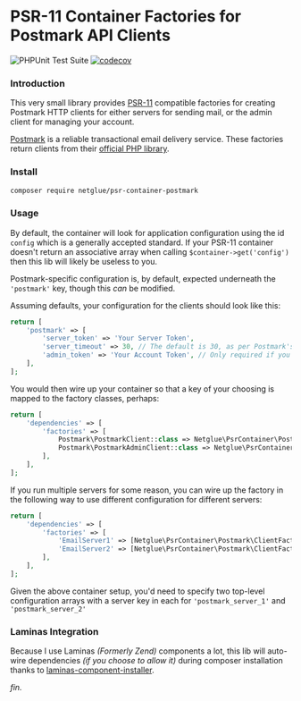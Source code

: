 # PSR-11 Container Factories for Postmark API Clients

![PHPUnit Test Suite](https://github.com/netglue/psr-container-postmark/workflows/PHPUnit%20Test%20Suite/badge.svg)
[![codecov](https://codecov.io/gh/netglue/psr-container-postmark/branch/master/graph/badge.svg)](https://codecov.io/gh/netglue/psr-container-postmark)
### Introduction

This very small library provides [PSR-11](https://www.php-fig.org/psr/psr-11/) compatible factories for creating
Postmark HTTP clients for either servers for sending mail, or the admin client for managing your account.

[Postmark](https://postmarkapp.com) is a reliable transactional email delivery service. These factories return clients
from their [official PHP library](https://github.com/wildbit/postmark-php).

### Install

```bash
composer require netglue/psr-container-postmark
```

### Usage

By default, the container will look for application configuration using the id `config` which is a generally accepted standard. If your PSR-11 container doesn't return an associative array when calling `$container->get('config')` then this lib will likely be useless to you.

Postmark-specific configuration is, by default, expected underneath the `'postmark'` key, though this _can_ be modified.

Assuming defaults, your configuration for the clients should look like this:

```php
return [
    'postmark' => [
        'server_token' => 'Your Server Token',
        'server_timeout' => 30, // The default is 30, as per Postmark's libs so this option can be omitted
        'admin_token' => 'Your Account Token', // Only required if you are using the Admin client to manage an account
    ],
];
```

You would then wire up your container so that a key of your choosing is mapped to the factory classes, perhaps:

```php
return [
    'dependencies' => [
        'factories' => [
            Postmark\PostmarkClient::class => Netglue\PsrContainer\Postmark\ClientFactory::class,
            Postmark\PostmarkAdminClient::class => Netglue\PsrContainer\Postmark\AdminClientFactory::class,
        ],
    ],   
];
```

If you run multiple servers for some reason, you can wire up the factory in the following way to use different configuration for different servers:

```php
return [
    'dependencies' => [
        'factories' => [
            'EmailServer1' => [Netglue\PsrContainer\Postmark\ClientFactory::class, 'postmark_server_1'],
            'EmailServer2' => [Netglue\PsrContainer\Postmark\ClientFactory::class, 'postmark_server_2'],
        ],
    ],   
];
```

Given the above container setup, you'd need to specify two top-level configuration arrays with a server key in each for
`'postmark_server_1'` and `'postmark_server_2'`

### Laminas Integration

Because I use Laminas _(Formerly Zend)_ components a lot, this lib will auto-wire dependencies _(if you choose to allow it)_ during composer installation thanks to [laminas-component-installer](https://docs.laminas.dev/laminas-component-installer/). 

_fin._

